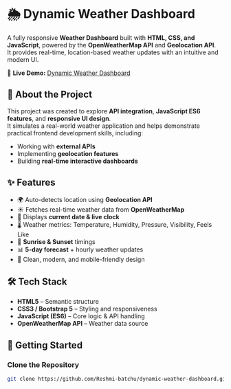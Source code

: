 # 🌦️ Dynamic Weather Dashboard

A fully responsive **Weather Dashboard** built with **HTML, CSS, and JavaScript**, powered by the **OpenWeatherMap API** and **Geolocation API**.  
It provides real-time, location-based weather updates with an intuitive and modern UI.  

🔗 **Live Demo:** [Dynamic Weather Dashboard](https://reshmi-batchu.github.io/dynamic-weather-dashboard/)

## 📖 About the Project
This project was created to explore **API integration**, **JavaScript ES6 features**, and **responsive UI design**.  
It simulates a real-world weather application and helps demonstrate practical frontend development skills, including:  

- Working with **external APIs**  
- Implementing **geolocation features**  
- Building **real-time interactive dashboards**  

## ✨ Features
- 🌍 Auto-detects location using **Geolocation API**  
- ☀️ Fetches real-time weather data from **OpenWeatherMap**  
- 📅 Displays **current date & live clock**  
- 🌡️ Weather metrics: Temperature, Humidity, Pressure, Visibility, Feels Like  
- 🌅 **Sunrise & Sunset** timings  
- 📊 **5-day forecast** + hourly weather updates  
- 🎨 Clean, modern, and mobile-friendly design  

## 🛠️ Tech Stack
- **HTML5** – Semantic structure  
- **CSS3 / Bootstrap 5** – Styling and responsiveness  
- **JavaScript (ES6)** – Core logic & API handling  
- **OpenWeatherMap API** – Weather data source  

## 🚀 Getting Started

### Clone the Repository
```bash
git clone https://github.com/Reshmi-batchu/dynamic-weather-dashboard.git
